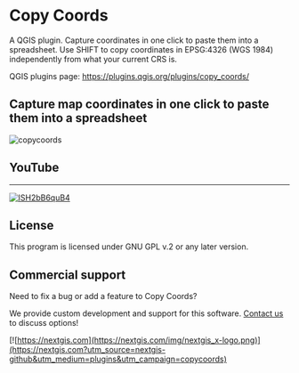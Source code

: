 # Copy Coords

A QGIS plugin. Capture coordinates in one click to paste them into a spreadsheet. Use SHIFT to copy coordinates in EPSG:4326 (WGS 1984) independently from what your current CRS is.

QGIS plugins page: https://plugins.qgis.org/plugins/copy_coords/ 


## Capture map coordinates in one click to paste them into a spreadsheet

![copycoords](https://github.com/nextgis/qgis_copy_coords/assets/101568545/36d816e1-0eca-4c07-843e-929c82cac789)


## YouTube
-------------
[![ISH2bB6quB4](https://github.com/nextgis/qgis_copy_coords/assets/101568545/2c899cfa-347c-4caa-844b-7ad81d2d3742)](https://youtu.be/ISH2bB6quB4)


License
-------------
This program is licensed under GNU GPL v.2 or any later version.

Commercial support
------------------
Need to fix a bug or add a feature to Copy Coords? 

We provide custom development and support for this software. [Contact us](https://nextgis.com/contact/?utm_source=nextgis-github&utm_medium=plugins&utm_campaign=copycoords) to discuss options!


[![https://nextgis.com](https://nextgis.com/img/nextgis_x-logo.png)](https://nextgis.com?utm_source=nextgis-github&utm_medium=plugins&utm_campaign=copycoords)
